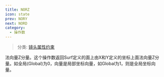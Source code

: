 ```yaml
---
title: NORZ
icon: state
prev: NORY
next: NORD
category:
  - 操作数
---
```


> 分类: [镜头属性约束](/hb/operands/131/880/  "Zemax 操作数 镜头属性约束")

法向量Z分量。这个操作数返回Surf定义的面上由X和Y定义的坐标上面法向量Z分量。如全局(Global)为0，向量是局部坐标向量，如Global为1，则是全局坐标向量。